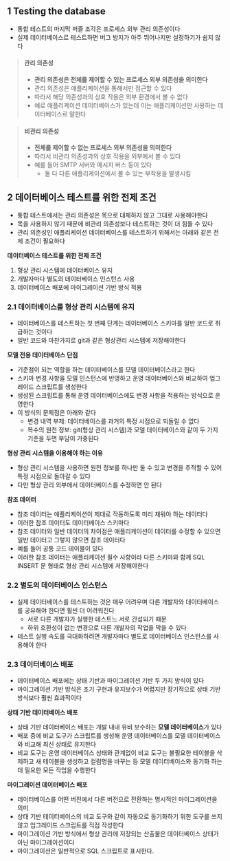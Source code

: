##  1 Testing the database

- 통합 테스트의 마지막 퍼즐 조각은 프로세스 외부 관리 의존성이다
- 실제 데이터베이스르 테스트하면 버그 방지가 아주 뛰어나지만 설정하기가 쉽지 않다



> ####  관리 의존성
>
> - **관리 의존성은 전체를 제어할 수 있는 프로세스 외부 의존성을 의미한다**
> - 관리 의존성은 애플리케이션을 통해서만 접근할 수 있다
> - 따라서 해당 의존성과의 상호 작용은 외부 환경에서 볼 수 없다
> - 예로 애플리케이션 데이터베이스가 있는데 이는 애플리케이션만 사용하는 데이터베이스르 말한다



> #### 비관리 의존성
>
> - **전체를 제어할 수 없는 프로세스 외부 의존성을 의미한다**
> - 따라서 비관리 의존성과의 상호 작용을 외부에서 볼 수 있다
> - 예를 들어 SMTP 서버와 메시지 버스 등이 있다
>   - 둘 다 다른 애플리케이션에서 볼 수 있는 부작용을 발생시킴



##  2 데이터베이스 테스트를 위한 전제 조건

- 통합 테스트에서는 관리 의존성은 목으로 대체하지 않고 그대로 사용해야한다
- 목을 사용하지 않기 때문에 비관리 의존성보다 테스트하는 것이 더 힘들 수 있다
- 관리 의존성인 애플리케이션 데이터베이스를 테스트하기 위해서는 아래와 같은 전제 조건이 필요하다



**데이터베이스 테스트를 위한 전제 조건**

1. 형상 관리 시스템에 데이터베이스 유지
2. 개발자마다 별도의 데이터베이스 인스턴스 사용
3. 데이터베이스 배포에 마이그레이션 기반 방식 적용



###  2.1 데이터베이스를 형상 관리 시스템에 유지

- 데이터베이스를 테스트하는 첫 번째 단계는 데이터베이스 스키마를 일반 코드로 취급하는 것이다
- 일반 코드와 마찬가지로 git과 같은 형상관리 시스템에 저장해야한다



**모델 전용 데이터베이스 단점**

- 기준점이 되는 역할을 하는 데이터베이스를 모델 데이터베이스라고 한다
- 스키마 변경 사항을 모델 인스턴스에 반영하고 운영 데이터베이스와 비교하여 업그레이드 스크립트를 생성한다
- 생성된 스크립트를 통해 운영 데이터베이스에도 변경 사항을 적용하는 방식으로 운영한다
- 이 방식의 문제점은 아래와 같다
	- 변경 내역 부제: 데이터베이스를 과거의 특정 시점으로 되돌릴 수 없다
	- 복수의 원천 정보: git(형상 관리 시스템)과 모델 데이터베이스와 같이 두 가지 기준을 두면 부담이 가중된다



**형상 관리 시스템을 이용해야 하는 이유**

- 형상 관리 시스템을 사용하면 원천 정보를 하나만 둘 수 있고 변경을 추적할 수 있어 특정 시점으로 돌아갈 수 있다
- 다만 형상 관리 외부에서 데이터베이스를 수정하면 안 된다



**참조 데이터**

- 참조 데이터는 애플리케이션이 제대로 작동하도록 미리 채워야 하는 데이터다
- 이러한 참조 데이터도 데이터베이스 스키마다
- 참조 데이터와 일반 데이터의 차이점은 애플리케이션이 데이터를 수정할 수 있으면 일반 데이터고 그렇지 않으면 참조 데이터다
- 예를 들어 공통 코드 테이블이 있다
- 이러한 참조 데이터는 애플리케이션 필수 사항이라 다른 스키마와 함께 SQL INSERT 문 형태로 형상 관리 시스템에 저장해야한다



###  2.2 별도의 데이터베이스 인스턴스

- 실제 데이터베이스를 테스트하는 것은 매우 어려우며 다른 개발자와 데이터베이스를 공유해야 한다면 훨씬 더 어려워진다
	- 서로 다른 개발자가 실행한 테스트느 서로 간섭되기 때문
	- 하위 호환성이 없는 변경으로 다른 개발자의 작업을 막을 수 있다
- 테스트 실행 속도를 극대화하려면 개발자마다 별도로 데이터베이스 인스턴스를 사용해야 한다



###  2.3 데이터베이스 배포

- 데이터베이스 배포에는 상태 기반과 마이그레이션 기반 두 가지 방식이 있다
- 마이그레이션 기반 방식은 초기 구현과 유지보수가 어렵지만 장기적으로 상태 기반 방식보다 훨씬 효과적이다



**상태 기반 데이터베이스 배포**

- 상태 기반 데이터베이스 배포는 개발 내내 유비 보수하는 **모델 데이터베이스**가 있다
- 배포 중에 비교 도구가 스크립트를 생성해 운영 데이터베이스를 모델 데이터베이스와 비교해 최신 상태로 유지한다
- 비교 도구는 운영 데이터베이스 상태와 관계없이 비교 도구는 불필요한 테이블을 삭제하고 새 테이블을 생성하고 컬럼명을 바꾸는 등 모델 데이터베이스와 동기화 하는데 필요한 모든 작업을 수행한다



**마이그레이션 데이터베이스 배포**

- 데이터베이스를 어떤 버전에서 다른 버전으로 전환하는 명시적인 마이그레이션을 의미
- 상태 기반 테이터베이스의 비교 도구와 같이 자동으로 동기화하기 위한 도구를 쓰지 않고 업그레이드 스크립트를 직접 작성한다
- 마이그레이션 기반 방식에서 형상 관리에 저장되는 산출물은 데이터베이스 상태가 아닌 마이그레이션이다
- 마이그레이션은 일반적으로 SQL 스크립트로 표시한다.